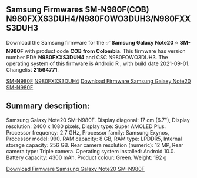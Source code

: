 <h2>Samsung Firmwares SM-N980F(COB) N980FXXS3DUH4/N980FOWO3DUH3/N980FXXS3DUH3</h2>
Download the Samsung firmware for the ✅ <strong>Samsung Galaxy Note20 </strong> ⭐ <strong>SM-N980F</strong> with product code <strong>COB</strong> <strong> from Colombia</strong>. This firmware has version number PDA <strong>N980FXXS3DUH4</strong> and CSC N980FOWO3DUH3. The operating system of this firmware is Android R , with build date 2021-09-01. Changelist <strong>21564771</strong>.


[SM-N980F](https://samfirm.shop/samsung/model/SM-N980F)
[N980FXXS3DUH4](https://samfirm.shop/samsung/pda/N980FXXS3DUH4)
[Download Firmware Samsung Galaxy Note20 SM-N980F](https://samfirm.shop/samsung/firmware/452208)
<h2>Summary description:</h2>
<p>Samsung Galaxy Note20 SM-N980F. Display diagonal: 17 cm (6.7"), Display resolution: 2400 x 1080 pixels, Display type: Super AMOLED Plus. Processor frequency: 2.7 GHz, Processor family: Samsung Exynos, Processor model: 990. RAM capacity: 8 GB, RAM type: LPDDR5, Internal storage capacity: 256 GB. Rear camera resolution (numeric): 12 MP, Rear camera type: Triple camera. Operating system installed: Android 10.0. Battery capacity: 4300 mAh. Product colour: Green. Weight: 192 g</p>


[Download Firmware Samsung Galaxy Note20 SM-N980F](https://samfirm.shop/samsung/firmware/452208)
